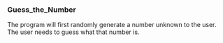 ### Guess_the_Number
The program will first randomly generate a number unknown to the user. The user needs to guess what that number is.
